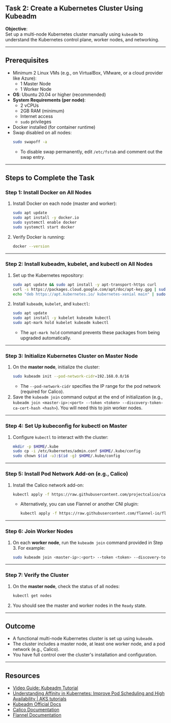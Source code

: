 ## Task 2: Create a Kubernetes Cluster Using Kubeadm

**Objective**:  
Set up a multi-node Kubernetes cluster manually using `kubeadm` to understand the Kubernetes control plane, worker nodes, and networking.

---

## Prerequisites
- Minimum 2 Linux VMs (e.g., on VirtualBox, VMware, or a cloud provider like Azure):
  - 1 Master Node
  - 1 Worker Node
- **OS**: Ubuntu 20.04 or higher (recommended)
- **System Requirements (per node)**:
  - 2 vCPUs
  - 2GB RAM (minimum)
  - Internet access
  - `sudo` privileges
- Docker installed (for container runtime)
- Swap disabled on all nodes:
  ```bash
  sudo swapoff -a
  ```
  - To disable swap permanently, edit `/etc/fstab` and comment out the swap entry.

---

## Steps to Complete the Task

### Step 1: Install Docker on All Nodes
1. Install Docker on each node (master and worker):
   ```bash
   sudo apt update
   sudo apt install -y docker.io
   sudo systemctl enable docker
   sudo systemctl start docker
   ```
2. Verify Docker is running:
   ```bash
   docker --version
   ```

---

### Step 2: Install kubeadm, kubelet, and kubectl on All Nodes
1. Set up the Kubernetes repository:
   ```bash
   sudo apt update && sudo apt install -y apt-transport-https curl
   curl -s https://packages.cloud.google.com/apt/doc/apt-key.gpg | sudo apt-key add -
   echo "deb https://apt.kubernetes.io/ kubernetes-xenial main" | sudo tee /etc/apt/sources.list.d/kubernetes.list
   ```
2. Install `kubeadm`, `kubelet`, and `kubectl`:
   ```bash
   sudo apt update
   sudo apt install -y kubelet kubeadm kubectl
   sudo apt-mark hold kubelet kubeadm kubectl
   ```
   - The `apt-mark hold` command prevents these packages from being upgraded automatically.

---

### Step 3: Initialize Kubernetes Cluster on Master Node
1. On the **master node**, initialize the cluster:
   ```bash
   sudo kubeadm init --pod-network-cidr=192.168.0.0/16
   ```
   - The `--pod-network-cidr` specifies the IP range for the pod network (required for Calico).
2. Save the `kubeadm join` command output at the end of initialization (e.g., `kubeadm join <master-ip>:<port> --token <token> --discovery-token-ca-cert-hash <hash>`). You will need this to join worker nodes.

---

### Step 4: Set Up kubeconfig for kubectl on Master
1. Configure `kubectl` to interact with the cluster:
   ```bash
   mkdir -p $HOME/.kube
   sudo cp -i /etc/kubernetes/admin.conf $HOME/.kube/config
   sudo chown $(id -u):$(id -g) $HOME/.kube/config
   ```

---

### Step 5: Install Pod Network Add-on (e.g., Calico)
1. Install the Calico network add-on:
   ```bash
   kubectl apply -f https://raw.githubusercontent.com/projectcalico/calico/v3.26.1/manifests/calico.yaml
   ```
   - Alternatively, you can use Flannel or another CNI plugin:
     ```bash
     kubectl apply -f https://raw.githubusercontent.com/flannel-io/flannel/master/Documentation/kube-flannel.yml
     ```

---

### Step 6: Join Worker Nodes
1. On each **worker node**, run the `kubeadm join` command provided in Step 3. For example:
   ```bash
   sudo kubeadm join <master-ip>:<port> --token <token> --discovery-token-ca-cert-hash <hash>
   ```

---

### Step 7: Verify the Cluster
1. On the **master node**, check the status of all nodes:
   ```bash
   kubectl get nodes
   ```
2. You should see the master and worker nodes in the `Ready` state.

---

## Outcome
- A functional multi-node Kubernetes cluster is set up using `kubeadm`.
- The cluster includes a master node, at least one worker node, and a pod network (e.g., Calico).
- You have full control over the cluster's installation and configuration.

---

## Resources
- [Video Guide: Kubeadm Tutorial](https://www.youtube.com/results?search_query=kubeadm+tutorial)
- [Understanding Affinity in Kubernetes: Improve Pod Scheduling and High Availability | AKS tutorials
](https://www.youtube.com/watch?v=gyjFNkk3QxY)
- [Kubeadm Official Docs](https://kubernetes.io/docs/setup/production-environment/tools/kubeadm/)
- [Calico Documentation](https://docs.tigera.io/calico/latest/about/)
- [Flannel Documentation](https://github.com/flannel-io/flannel)
